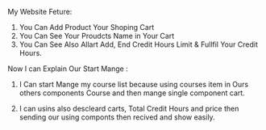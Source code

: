 My Website Feture:

1. You Can Add Product Your Shoping Cart
2. You Can See Your Proudcts Name in Your Cart
3. You Can See Also Allart Add, End Credit Hours Limit & Fullfil Your Credit Hours.

Now I can Explain Our Start Mange :

1. I Can start Mange my course list because using courses item in Ours others components Course and then mange single component cart.

2. I can usins also descleard carts, Total Credit Hours and price then sending our using componts then recived and show easily.  

